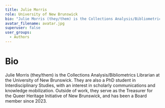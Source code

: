 ```yaml
---
title: Julie Morris
role: University of New Brunswick
bio: "Julie Morris (they/them) is the Collections Analysis/Bibliometrics Librarian at the University of New Brunswick. They are also a PhD student in Interdisciplinary Studies, with an interest in scholarly communications and knowledge mobilization. Outside of work, they serve as the Treasurer for the Queer Heritage Initiative of New Brunswick, and has been a Board member since 2023."
avatar_filename: avatar.jpg
superuser: false
user_groups:
  - Authors
---
```


# Bio
Julie Morris (they/them) is the Collections Analysis/Bibliometrics Librarian at the University of New Brunswick. They are also a PhD student in Interdisciplinary Studies, with an interest in scholarly communications and knowledge mobilization. Outside of work, they serve as the Treasurer for the Queer Heritage Initiative of New Brunswick, and has been a Board member since 2023.
